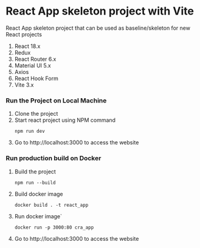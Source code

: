 # React App skeleton project with Vite

React App skeleton project that can be used as baseline/skeleton for new React projects

1. React 18.x
2. Redux
3. React Router 6.x
4. Material UI 5.x
5. Axios
6. React Hook Form
7. Vite 3.x

### Run the Project on Local Machine

1. Clone the project
2. Start react project using NPM command
    ```shell
    npm run dev
    ```
3. Go to http://localhost:3000 to access the website

### Run production build on Docker

1. Build the project
   ```shell
   npm run --build
    ```
2. Build docker image
    ```shell
    docker build . -t react_app
    ```
3. Run docker image`

    ```shell
    docker run -p 3000:80 cra_app
    ```
4. Go to http://localhost:3000 to access the website 

